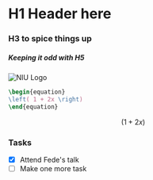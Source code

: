 # H1 Header here
### H3 to spice things up
##### Keeping it odd with H5

![NIU Logo](https://www.niu.edu/communication-standards/_images/downloads/images/logo_thumbs/NIU_vert_3Clr-web.png)

``` latex
\begin{equation}
\left( 1 + 2x \right)
\end{equation}
```

``` math
\begin{equation}
\left( 1 + 2x \right)
\end{equation}
```
### Tasks
- [x] Attend Fede's talk
- [ ] Make one more task
